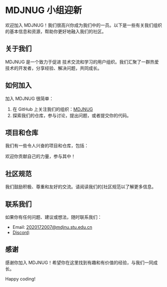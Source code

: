 # MDJNUG 小组迎新

欢迎加入 MDJNUG！我们很高兴你成为我们中的一员。以下是一些有关我们组织的基本信息和资源，帮助你更好地融入我们的社区。

## 关于我们

MDJNUG 是一个致力于促进 技术交流和学习的用户组织。我们汇聚了一群热爱  技术的开发者，分享经验、解决问题，共同成长。

## 如何加入

加入 MDJNUG 很简单：
1. 在 GitHub 上关注我们的组织：[MDJNUG](https://github.com/MDJNUG)
2. 探索我们的仓库，参与讨论，提出问题，或者提交你的代码。

## 项目和仓库

我们有一些令人兴奋的项目和仓库，包括：

欢迎你贡献自己的力量，参与其中！

## 社区规范

我们鼓励积极、尊重和友好的交流。请阅读我们的[社区规范以了解更多信息。

## 联系我们

如果你有任何问题、建议或想法，随时联系我们：
- Email: 2020172007@mdjnu.stu.edu.cn
- [Discord](): 

## 感谢

感谢你加入 MDJNUG！希望你在这里找到有趣和有价值的经验，与我们一同成长。

Happy coding!
